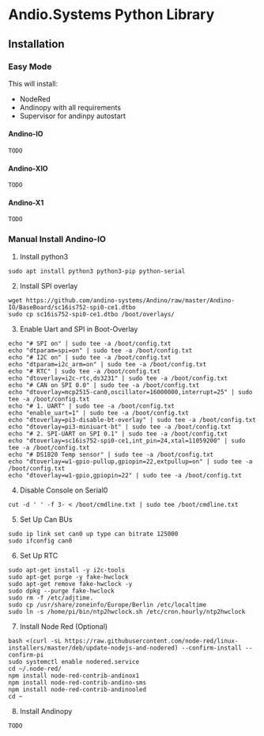 # Andio.Systems Python Library

## Installation

### Easy Mode
This will install:

  - NodeRed 
  - Andinopy with all requirements
  - Supervisor for andinpy autostart
#### Andino-IO
```shell
TODO
```
#### Andino-XIO
```shell
TODO
```
#### Andino-X1
```shell
TODO
```

### Manual Install Andino-IO
1. Install python3
```shell
sudo apt install python3 python3-pip python-serial
```

2. Install SPI overlay
```shell
wget https://github.com/andino-systems/Andino/raw/master/Andino-IO/BaseBoard/sc16is752-spi0-ce1.dtbo
sudo cp sc16is752-spi0-ce1.dtbo /boot/overlays/
```

3. Enable Uart and SPI in Boot-Overlay
```shell
echo "# SPI on" | sudo tee -a /boot/config.txt
echo "dtparam=spi=on" | sudo tee -a /boot/config.txt
echo "# I2C on" | sudo tee -a /boot/config.txt
echo "dtparam=i2c_arm=on" | sudo tee -a /boot/config.txt
echo "# RTC" | sudo tee -a /boot/config.txt
echo "dtoverlay=i2c-rtc,ds3231" | sudo tee -a /boot/config.txt
echo "# CAN on SPI 0.0" | sudo tee -a /boot/config.txt
echo "dtoverlay=mcp2515-can0,oscillator=16000000,interrupt=25" | sudo tee -a /boot/config.txt
echo "# 1. UART" | sudo tee -a /boot/config.txt
echo "enable_uart=1" | sudo tee -a /boot/config.txt
echo "dtoverlay=pi3-disable-bt-overlay" | sudo tee -a /boot/config.txt
echo "dtoverlay=pi3-miniuart-bt" | sudo tee -a /boot/config.txt
echo "# 2. SPI-UART on SPI 0.1" | sudo tee -a /boot/config.txt
echo "dtoverlay=sc16is752-spi0-ce1,int_pin=24,xtal=11059200" | sudo tee -a /boot/config.txt
echo "# DS1820 Temp sensor" | sudo tee -a /boot/config.txt
echo "dtoverlay=w1-gpio-pullup,gpiopin=22,extpullup=on" | sudo tee -a /boot/config.txt
echo "dtoverlay=w1-gpio,gpiopin=22" | sudo tee -a /boot/config.txt
```

4. Disable Console on Serial0
```shell
cut -d ' ' -f 3- < /boot/cmdline.txt | sudo tee /boot/cmdline.txt
```

5. Set Up Can BUs
```shell
sudo ip link set can0 up type can bitrate 125000
sudo ifconfig can0
```

6. Set Up RTC
```shell
sudo apt-get install -y i2c-tools
sudo apt-get purge -y fake-hwclock
sudo apt-get remove fake-hwclock -y 
sudo dpkg --purge fake-hwclock 
sudo rm -f /etc/adjtime.
sudo cp /usr/share/zoneinfo/Europe/Berlin /etc/localtime
sudo ln -s /home/pi/bin/ntp2hwclock.sh /etc/cron.hourly/ntp2hwclock
```

7. Install Node Red (Optional)
```shell
bash <(curl -sL https://raw.githubusercontent.com/node-red/linux-installers/master/deb/update-nodejs-and-nodered) --confirm-install --confirm-pi
sudo systemctl enable nodered.service
cd ~/.node-red/ 
npm install node-red-contrib-andinox1
npm install node-red-contrib-andino-sms
npm install node-red-contrib-andinooled
cd ~
```

8. Install Andinopy
```shell
TODO
```